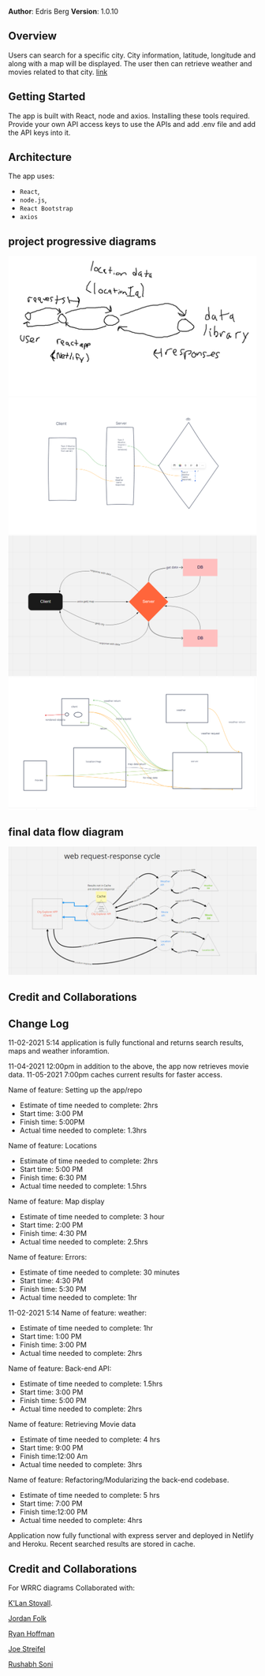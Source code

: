 **Author**: Edris Berg
**Version**: 1.0.10 

## Overview
Users can search for a specific city. City information, latitude, longitude and along with a map will be displayed. The user then can retrieve weather and movies related to that city. 
[link](https://explore-cities.netlify.app/)

## Getting Started
The app is built with React, node and axios. Installing these tools required.
Provide your own API access keys to use the APIs and add .env file and add the API keys into it.

## Architecture

The app uses:
 -  `React`,
 -  `node.js`,
 -  `React Bootstrap`
 -  `axios` 
## project progressive diagrams
![](src/Lab-06%20WRRC%20Diagram.png)
![](src/lab7diagram.png)
![](src/lab08.PNG)
![](src/lab09-diagram.PNG)
## final data flow diagram
![](src/lab10-diagram.PNG)
## Credit and Collaborations


## Change Log

11-02-2021 5:14 application is fully functional and returns search results, maps and weather inforamtion.

11-04-2021 12:00pm in addition to the above, the app now retrieves movie data.
11-05-2021 7:00pm caches current results for faster access.


Name of feature: Setting up the app/repo
 - Estimate of time needed to complete: 2hrs
- Start time: 3:00 PM
- Finish time: 5:00PM
- Actual time needed to complete: 1.3hrs
  
Name of feature: Locations 
- Estimate of time needed to complete: 2hrs
- Start time: 5:00 PM
- 	Finish time: 6:30 PM
- 	Actual time needed to complete: 1.5hrs

Name of feature: Map display
- Estimate of time needed to complete: 3 hour
- Start time: 2:00 PM
- Finish time: 4:30 PM
- Actual time needed to complete: 2.5hrs

Name of feature: Errors:
- Estimate of time needed to complete: 30 minutes	
- Start time: 4:30 PM
- Finish time: 5:30 PM
- Actual time needed to complete: 1hr 

11-02-2021 5:14
Name of feature: weather:
- Estimate of time needed to complete: 1hr	
- Start time: 1:00 PM
- Finish time: 3:00 PM
- Actual time needed to complete: 2hrs 

Name of feature: Back-end API:
- Estimate of time needed to complete: 1.5hrs	
- Start time: 3:00 PM
- Finish time: 5:00 PM
- Actual time needed to complete: 2hrs 

  
Name of feature: Retrieving Movie data 
- Estimate of time needed to complete: 4 hrs	
- Start time: 9:00 PM
- Finish time:12:00 Am
- Actual time needed to complete: 3hrs

Name of feature: Refactoring/Modularizing the back-end codebase.
- Estimate of time needed to complete: 5 hrs	
- Start time: 7:00 PM
- Finish time:12:00 PM
- Actual time needed to complete: 4hrs


Application now fully functional with express server and deployed in Netlify and Heroku. Recent searched results are stored in cache.

<!-- Use this area to document the iterative changes made to your application as each feature is successfully implemented. Use time stamps. Here's an example:

01-01-2001 4:59pm - Application now has a fully-functional express server, with a GET route for the location resource. -->


## Credit and Collaborations
 For WRRC diagrams Collaborated with:

  [ K'Lan Stovall](https://github.com/KSTOV).

[Jordan Folk](https://github.com/folksmash) 

[Ryan Hoffman](https://github.com/ryanhoffman4)

[Joe Streifel](https://github.com/jstreifel-33)

[Rushabh Soni]()

<!-- Give credit (and a link) to other people or resources that helped you build this application. -->